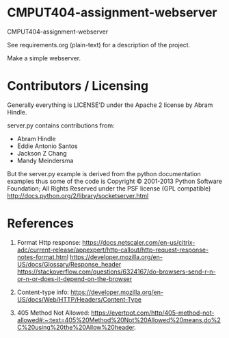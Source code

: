 CMPUT404-assignment-webserver
=============================

CMPUT404-assignment-webserver

See requirements.org (plain-text) for a description of the project.

Make a simple webserver.

Contributors / Licensing
========================

Generally everything is LICENSE'D under the Apache 2 license by Abram Hindle.

server.py contains contributions from:

* Abram Hindle
* Eddie Antonio Santos
* Jackson Z Chang
* Mandy Meindersma 

But the server.py example is derived from the python documentation
examples thus some of the code is Copyright © 2001-2013 Python
Software Foundation; All Rights Reserved under the PSF license (GPL
compatible) http://docs.python.org/2/library/socketserver.html

References
========================
1. Format Http response:
    https://docs.netscaler.com/en-us/citrix-adc/current-release/appexpert/http-callout/http-request-response-notes-format.html
    https://developer.mozilla.org/en-US/docs/Glossary/Response_header
    https://stackoverflow.com/questions/6324167/do-browsers-send-r-n-or-n-or-does-it-depend-on-the-browser

2. Content-type info:
    https://developer.mozilla.org/en-US/docs/Web/HTTP/Headers/Content-Type

3. 405 Method Not Allowed:
    https://evertpot.com/http/405-method-not-allowed#:~:text=405%20Method%20Not%20Allowed%20means,do%2C%20using%20the%20Allow%20header.